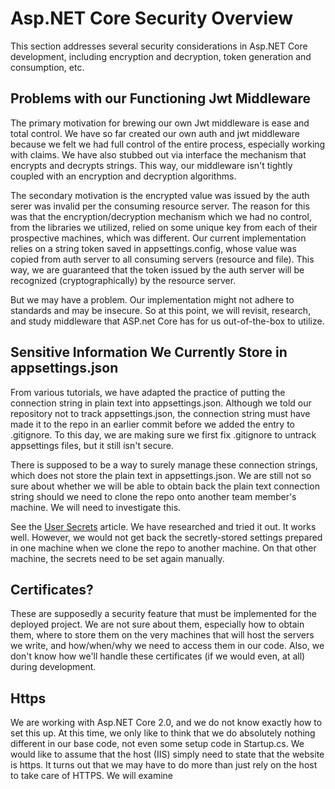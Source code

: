 # Asp.NET Core Security Overview

This section addresses several security considerations in Asp.NET Core development, including encryption and decryption,
token generation and consumption, etc.

## Problems with our Functioning Jwt Middleware
The primary motivation for brewing our own Jwt middleware is ease and total control. We have so far created our own auth and 
jwt middleware because we felt we had full control of the entire process, especially working with claims. We have also stubbed out via interface the mechanism 
that encrypts and decrypts strings. This way, our middleware isn't tightly coupled with an encryption and decryption algorithms.

The secondary motivation is the encrypted value was issued by the auth serer was invalid per the consuming resource server.
The reason for this was that the encryption/decryption mechanism which we had no control, from the libraries we utilized,
relied on some unique key from each of their prospective machines, which was different. Our current implementation relies on
a string token saved in appsettings.config, whose value was copied from auth server to all consuming servers (resource and
file). This way, we are guaranteed that the token issued by the auth server will be recognized (cryptographically) by the
resource server.

But we may have a problem. Our implementation might not adhere to standards and may be insecure. So at this point, we will
revisit, research, and study middleware that ASP.net Core has for us out-of-the-box to utilize.

## Sensitive Information We Currently Store in appsettings.json
From various tutorials, we have adapted the practice of putting the connection string in plain text into appsettings.json.
Although we told our repository not to track appsettings.json, the connection string must have made it to the repo in an earlier
commit before we added the entry to .gitignore. To this day, we are making sure we first fix .gitignore to untrack appsettings
files, but it still isn't secure.

There is supposed to be a way to surely manage these connection strings, which does not store the plain text in appsettings.json.
We are still not so sure about whether we will be able to obtain back the plain text connection string should we need to
clone the repo onto another team member's machine. We will need to investigate this.

See the [User Secrets](01-user-secrets.md) article. We have researched and tried it out. It works well. However, we would not
get back the secretly-stored settings prepared in one machine when we clone the repo to another machine. On that other machine,
the secrets need to be set again manually.

## Certificates?
These are supposedly a security feature that must be implemented for the deployed project. We are not sure about them, especially
how to obtain them, where to store them on the very machines that will host the servers we write, and how/when/why we need to
access them in our code. Also, we don't know how we'll handle these certificates (if we would even, at all) during development.

## Https
We are working with Asp.NET Core 2.0, and we do not know exactly how to set this up. At this time, we only like to think that
we do absolutely nothing different in our base code, not even some setup code in Startup.cs. We would like to assume that
the host (IIS) simply need to state that the website is https. It turns out that we may have to do more than just rely on
the host to take care of HTTPS. We will examine 
